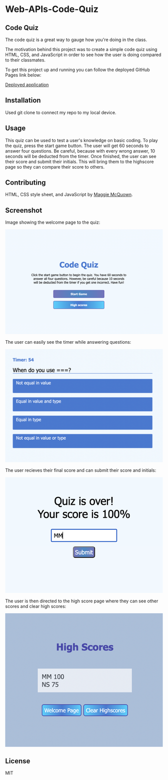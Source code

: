 # Web-APIs-Code-Quiz

## Code Quiz

The code quiz is a great way to gauge how you're doing in the class. 

The motivation behind this project was to create a simple code quiz using HTML, CSS, and JavaScript in order to see how the user is doing compared to their classmates. 

To get this project up and running you can follow the deployed GitHub Pages link below: 

[Deployed application](https://mcquo011.github.io/Web-APIs-Code-Quiz/)

## Installation 

Used git clone to connect my repo to my local device.

## Usage

This quiz can be used to test a user's knowledge on basic coding. To play the quiz, press the start game button. The user will get 60 seconds to answer four questions. Be careful, because with every wrong answer, 10 seconds will be deducted from the timer. Once finished, the user can see their score and submit their initials. This will bring them to the highscore page so they can compare their score to others. 

## Contributing

HTML, CSS style sheet, and JavaScript by [Maggie McQuown](https://github.com/mcquo011).

## Screenshot

Image showing the welcome page to the quiz:

![Alt text for Welome Page](./assets/images/welcome.png?raw=true "Screenshot of welcome page of quiz")

The user can easily see the timer while answering questions: 

![Alt text question page](/assets/images/questions.png?raw=true "Screenshot of question")

The user recieves their final score and can submit their score and initials: 

![Alt text end page](./assets/images/end.png?raw=true "Screenshot of end of quiz")

The user is then directed to the high score page where they can see other scores and clear high scores: 

![Alt text highscore page](./assets/images/highscore.png?raw=true "Screenshot of highscores")

## License 

MIT